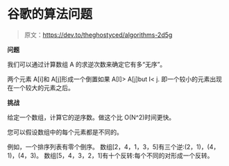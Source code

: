 # 谷歌的算法问题

> 原文：<https://dev.to/theghostyced/algorithms-2d5g>

**问题**

我们可以通过计算数组 A 的求逆次数来确定它有多“无序”。

两个元素 A[i]和 A[j]形成一个倒置如果 A[I]> A[j]but I< j.
即一个较小的元素出现在一个较大的元素之后。

**挑战**

给定一个数组，计算它的逆序数。做这个比 O(N^2)时间更快。

您可以假设数组中的每个元素都是不同的。

例如，一个排序列表有零个倒序。
数组[2，4，1，3，5]有三个逆:(2，1)，(4，1)，(4，3)。
数组[5，4，3，2，1]有十个反转:每个不同的对形成一个反转。
